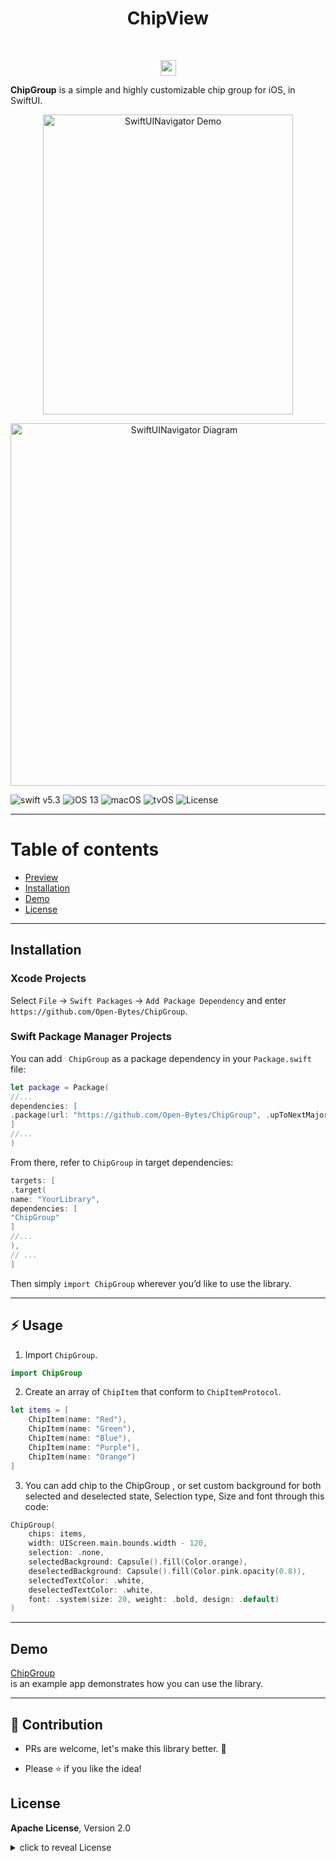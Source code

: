 
<h1 align="center">ChipView</h1>


<br/>
<p align="center">
<a href="https://twitter.com/intent/tweet?text=ChipGroup%20is%20is%20a%20simple%20and%20highly%20customizable%20chip%20group%20for%20iOS,%20in%20SwiftUI.%20https://github.com/Open-Bytes/SwiftUIChipGroup"><img src="https://img.shields.io/twitter/url/http/shields.io.svg?style=social" height="25"/></a>


**ChipGroup** is a simple and highly customizable chip group for iOS, in SwiftUI.

<p align="center"><a href="https://github.com/Open-Bytes/SwiftUIChipGroup">
<img src="https://github.com/Open-Bytes/SwiftUIChipGroup/blob/master/blob/chip_group.gif?raw=true" alt="SwiftUINavigator Demo" width="400" height="480" border="#1111"/>
</a></p>

<p align="center"><a href="https://github.com/Open-Bytes/SwiftUIChipGroup">
<img src="https://github.com/Open-Bytes/SwiftUIChipGroup/blob/master/blob/chip_group.PNG?raw=true" alt="SwiftUINavigator Diagram" width="540" height="580" border="#1111"/>
</a></p>

![swift v5.3](https://img.shields.io/badge/swift-v5.3-orange.svg)
![iOS 13](https://img.shields.io/badge/iOS-13.0+-865EFC.svg)
![macOS](https://img.shields.io/badge/macOS-10.15+-179AC8.svg)
![tvOS](https://img.shields.io/badge/tvOS-13.0+-41465B.svg)
![License](https://img.shields.io/badge/License-Apache-blue.svg)

---

# Table of contents

- [Preview](#preview)
- [Installation](#installation)
- [Demo](#demo)
- [License](#license)

---

## Installation

### Xcode Projects

Select `File` -> `Swift Packages` -> `Add Package Dependency` and enter `https://github.com/Open-Bytes/ChipGroup`.


### Swift Package Manager Projects

You can add `
ChipGroup` as a package dependency in your `Package.swift` file:

```swift
let package = Package(
//...
dependencies: [
.package(url: "https://github.com/Open-Bytes/ChipGroup", .upToNextMajor(from: "0.1.0"))
]
//...
)
```

From there, refer to `ChipGroup` in target dependencies:

```swift
targets: [
.target(
name: "YourLibrary",
dependencies: [
"ChipGroup"
]
//...
),
// ...
]
```

Then simply `import ChipGroup` wherever you’d like to use the library.

---

## :zap: Usage
1. Import `ChipGroup`.

```swift
import ChipGroup
```

2. Create an array of `ChipItem` that conform to `ChipItemProtocol`.

```swift
let items = [
    ChipItem(name: "Red"),
    ChipItem(name: "Green"),
    ChipItem(name: "Blue"),
    ChipItem(name: "Purple"),
    ChipItem(name: "Orange")
]
```
3. You can add chip to the ChipGroup , or set custom background for both selected and deselected state, Selection type, Size and font through this code:

```swift
ChipGroup(
    chips: items,
    width: UIScreen.main.bounds.width - 120,
    selection: .none,
    selectedBackground: Capsule().fill(Color.orange),
    deselectedBackground: Capsule().fill(Color.pink.opacity(0.8)),
    selectedTextColor: .white,
    deselectedTextColor: .white,
    font: .system(size: 20, weight: .bold, design: .default)
)
```


---

## Demo

 [ChipGroup](https://github.com/Open-Bytes/SwiftUIChipGroup/blob/master/Example/ContentView.swift)  
is an example app demonstrates how you can use the library.

---

## :clap: Contribution

- PRs are welcome, let's make this library better. :raised_hands:

- Please :star: if you like the idea!

## License

**Apache License**, Version 2.0

<details>
<summary>
click to reveal License
</summary>

```txt
Licensed under the Apache License, Version 2.0 (the "License");
you may not use this file except in compliance with the License.
You may obtain a copy of the License at

https://www.apache.org/licenses/LICENSE-2.0

Unless required by applicable law or agreed to in writing, software
distributed under the License is distributed on an "AS IS" BASIS,
WITHOUT WARRANTIES OR CONDITIONS OF ANY KIND, either express or implied.
See the License for the specific language governing permissions and
limitations under the License.
```

</details>
